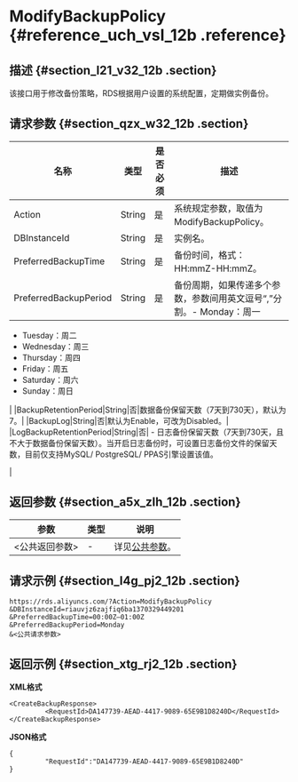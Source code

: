 # ModifyBackupPolicy {#reference_uch_vsl_12b .reference}

## 描述 {#section_l21_v32_12b .section}

该接口用于修改备份策略，RDS根据用户设置的系统配置，定期做实例备份。

## 请求参数 {#section_qzx_w32_12b .section}

|名称|类型|是否必须|描述|
|--|--|----|--|
|Action|String|是|系统规定参数，取值为ModifyBackupPolicy。|
|DBInstanceId|String|是|实例名。|
|PreferredBackupTime|String|是|备份时间，格式：HH:mmZ-HH:mmZ。|
|PreferredBackupPeriod|String|是|备份周期，如果传递多个参数，参数间用英文逗号“,”分割。-   Monday：周一
-   Tuesday：周二
-   Wednesday：周三
-   Thursday：周四
-   Friday：周五
-   Saturday：周六
-   Sunday：周日

|
|BackupRetentionPeriod|String|否|数据备份保留天数（7天到730天），默认为7。|
|BackupLog|String|否|默认为Enable，可改为Disabled。|
|LogBackupRetentionPeriod|String|否| -   日志备份保留天数（7天到730天，且不大于数据备份保留天数）。当开启日志备份时，可设置日志备份文件的保留天数，目前仅支持MySQL/ PostgreSQL/ PPAS引擎设置该值。

 |

## 返回参数 {#section_a5x_zlh_12b .section}

|参数|类型|说明|
|--|--|--|
|<公共返回参数\>|-|详见[公共参数](cn.zh-CN/API参考/使用API/公共参数.md#)。|

## 请求示例 {#section_l4g_pj2_12b .section}

```
https://rds.aliyuncs.com/?Action=ModifyBackupPolicy
&DBInstanceId=riauvjz6zajfiq6ba1370329449201
&PreferredBackupTime=00:00Z—01:00Z
&PreferredBackupPeriod=Monday
&<公共请求参数>
```

## 返回示例 {#section_xtg_rj2_12b .section}

**XML格式**

```
<CreateBackupResponse>
         <RequestId>DA147739-AEAD-4417-9089-65E9B1D8240D</RequestId>
</CreateBackupResponse>
```

**JSON格式**

```
{
         "RequestId":"DA147739-AEAD-4417-9089-65E9B1D8240D"
}
```

